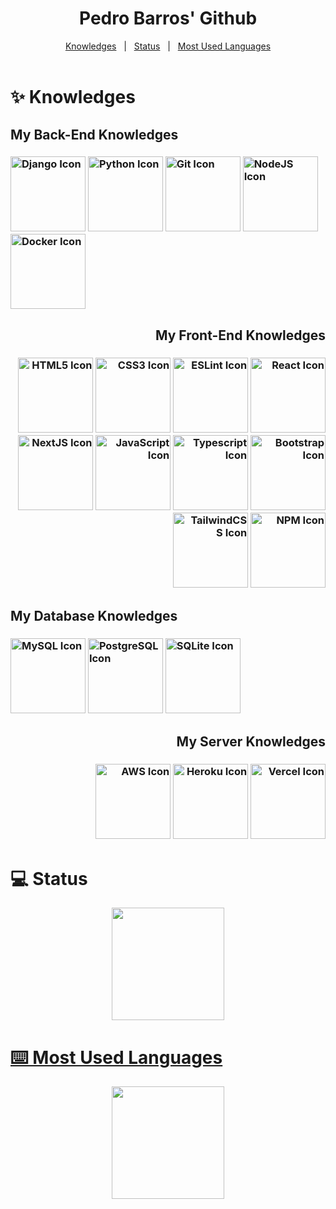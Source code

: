<div id="top" align="center">
  <h1>Pedro Barros' Github</h1>
</div>

<div align="center">
	<a href="#knowledges">Knowledges</a> &#xa0; | &#xa0;
	<a href="#computer-status">Status</a> &#xa0; | &#xa0;
	<a href=#keyboard-most-used-languages>Most Used Languages</a>
</div>

<br/>

<h1 id="knowledges">✨ Knowledges</h1>
<div align="left">
	<h2>My Back-End Knowledges</h2>
	<h3>
		<img src="https://cdn.jsdelivr.net/gh/devicons/devicon/icons/django/django-plain-wordmark.svg" alt = "Django Icon" height= "120em"/>
		<img src="https://cdn.jsdelivr.net/gh/devicons/devicon/icons/python/python-original-wordmark.svg" alt = "Python Icon" height = "120em"/>
		<img src="https://cdn.jsdelivr.net/gh/devicons/devicon/icons/git/git-plain-wordmark.svg" alt = "Git Icon" height = "120em"/>	
		<img src="https://cdn.jsdelivr.net/gh/devicons/devicon/icons/nodejs/nodejs-original-wordmark.svg" alt="NodeJS Icon" height="120em"/>
		<img src="https://cdn.jsdelivr.net/gh/devicons/devicon/icons/docker/docker-original-wordmark.svg" alt="Docker Icon" height="120em"/>
	</h3>
</div>
   	
<div align = "right">
	<h2>My Front-End Knowledges</h2>
	<h3>
		<img src="https://cdn.jsdelivr.net/gh/devicons/devicon/icons/html5/html5-original-wordmark.svg" alt="HTML5 Icon" height="120em"/>
		<img src="https://cdn.jsdelivr.net/gh/devicons/devicon/icons/css3/css3-original-wordmark.svg" alt="CSS3 Icon" height="120em"/>
		<img src="https://cdn.jsdelivr.net/gh/devicons/devicon/icons/eslint/eslint-original-wordmark.svg" alt="ESLint Icon" height="120em" />
		<img src="https://cdn.jsdelivr.net/gh/devicons/devicon/icons/react/react-original-wordmark.svg" alt = "React Icon" height="120em"/>
		<img src="https://cdn.jsdelivr.net/gh/devicons/devicon/icons/nextjs/nextjs-original-wordmark.svg" alt="NextJS Icon" height="120em" />
		<img src="https://cdn.jsdelivr.net/gh/devicons/devicon/icons/javascript/javascript-original.svg" alt = "JavaScript Icon" height = "120em"/>
		<img src="https://cdn.jsdelivr.net/gh/devicons/devicon/icons/typescript/typescript-original.svg" alt = "Typescript Icon" height = "120em"/>
		<img src="https://cdn.jsdelivr.net/gh/devicons/devicon/icons/bootstrap/bootstrap-original-wordmark.svg" alt = "Bootstrap Icon" height = "120em"/>	         <img src="https://cdn.jsdelivr.net/gh/devicons/devicon/icons/tailwindcss/tailwindcss-original-wordmark.svg" alt="TailwindCSS Icon" height = "120em"/>
		<img src="https://cdn.jsdelivr.net/gh/devicons/devicon/icons/npm/npm-original-wordmark.svg" alt="NPM Icon" height="120em"/>
	</h3>
</div>

<div align = "left">
	<h2>My Database Knowledges</h2>
	<h3>
		<img src="https://cdn.jsdelivr.net/gh/devicons/devicon/icons/mysql/mysql-original-wordmark.svg" alt = "MySQL Icon" height="120em"/>
		<img src="https://cdn.jsdelivr.net/gh/devicons/devicon/icons/postgresql/postgresql-original-wordmark.svg" alt = "PostgreSQL Icon" height="120em"/>
		<img src="https://cdn.jsdelivr.net/gh/devicons/devicon/icons/sqlite/sqlite-original-wordmark.svg" alt = "SQLite Icon" height = "120em"/>
	</h3>

<div align = "right">
	<h2>My Server Knowledges</h2>
	<h3>
		<img src="https://cdn.jsdelivr.net/gh/devicons/devicon/icons/amazonwebservices/amazonwebservices-original-wordmark.svg" alt = "AWS Icon" height="120em"/>
		<img src="https://cdn.jsdelivr.net/gh/devicons/devicon/icons/heroku/heroku-plain-wordmark.svg" alt = "Heroku Icon" height = "120em"/>
		<img src="https://cdn.jsdelivr.net/gh/devicons/devicon/icons/cmake/cmake-plain.svg" alt = "Vercel Icon" height = "120em"/>
	</h3>
</div>
	
<h1>💻 Status</h1>

<div align="center">
  <a href="https://github.com/pedrohrbarros">
  <img height="180em" src="https://github-readme-stats-sigma-five.vercel.app/api?username=pedrohrbarros&show_icons=true&theme=highcontrast&include_all_commits=true&count_private=true"/>
</div>
	
<h1>⌨️ Most Used Languages</h1>

<div align="center">
   <img height="180em" src="https://github-readme-stats-sigma-five.vercel.app/api/top-langs/?username=pedrohrbarros&layout=compact&langs_count=7&theme=highcontrast"/>
</div>
